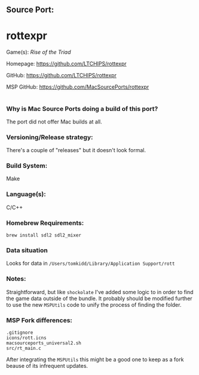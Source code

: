 ## Source Port:
# rottexpr

Game(s): *Rise of the Triad*

Homepage: https://github.com/LTCHIPS/rottexpr

GitHub: https://github.com/LTCHIPS/rottexpr

MSP GitHub: https://github.com/MacSourcePorts/rottexpr

#
### Why is Mac Source Ports doing a build of this port?
The port did not offer Mac builds at all.

### Versioning/Release strategy:
There's a couple of "releases" but it doesn't look formal. 

### Build System: 
Make

### Language(s):
C/C++

### Homebrew Requirements:

```
brew install sdl2 sdl2_mixer
```
### Data situation
Looks for data in `/Users/tomkidd/Library/Application Support/rott`

### Notes:
Straightforward, but like `shockolate` I've added some logic to in order to find the game data outside of the bundle. It probably should be modified further to use the new `MSPUtils` code to unify the process of finding the folder. 

### MSP Fork differences:
```
.gitignore
icons/rott.icns
macsourceports_universal2.sh
src/rt_main.c
```
After integrating the `MSPUtils` this might be a good one to keep as a fork beause of its infrequent updates. 